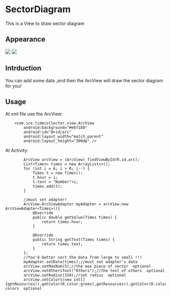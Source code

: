 # SectorDiagram
This is a View to draw sector diagram
## Appearance
![](https://github.com/CHNicelee/SectorDiagram/blob/master/pic_1.jpg)
![](https://github.com/CHNicelee/SectorDiagram/blob/master/pic_2.jpg)

## Intrduction
You can add some data ,and then the ArcView will draw the sector diagram for you!

## Usage
At xml file use the ArcView:
```
    <com.ice.timecollector.view.ArcView
        android:background="#e6f1b0"
        android:id="@+id/arc"
        android:layout_width="match_parent"
        android:layout_height="300dp" />
```
At Activity:
```
        ArcView arcView = (ArcView) findViewById(R.id.arc);
        List<Times> times = new ArrayList<>();
        for (int i = 6; i > 0; i--) {
            Times t = new Times();
            t.hour = i;
            t.text = "Number"+i;
            times.add(t);
        }

        //must set adapter!
        ArcView.ArcViewAdapter myAdapter = arcView.new ArcViewAdapter<Times>(){
            @Override
            public double getValue(Times times) {
                return times.hour;
            }

            @Override
            public String getText(Times times) {
                return times.text;
            }
        };
		//You'd better sort the data from large to small !!!
        myAdapter.setData(times);//must set adapter's data
        arcView.setMaxNum(5);//the max piece of sector  optional
        arcView.setOthersText("Others");//the text of others  optional
        arcView.setRadius(150);//set radius  optional
		arcView.setColors(new int[]{getResources().getColor(R.color.green),getResources().getColor(R.color.colorAccent)});//set colors  optional
```
